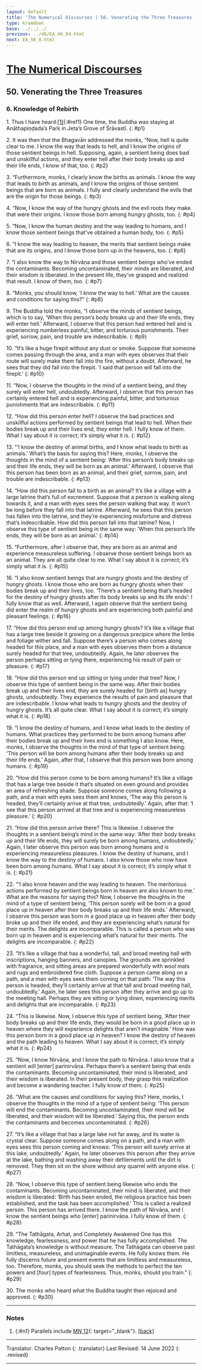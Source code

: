 ```yaml
---
layout: default
title: 'The Numerical Discourses | 50. Venerating the Three Treasures | 6. Knowledge of Rebirth'
type: kramdown
base: ../../../
previous: ../46/EA_46_04.html
next: EA_50_8.html
---
```


# [The Numerical Discourses](../index.html)
## 50. Venerating the Three Treasures
### 6. Knowledge of Rebirth

1\. Thus I have heard:[\[1\]](#n1){:#ref1} One time, the Buddha was staying at Anāthapiṇḍada’s Park in Jeta’s Grove of Śrāvastī.
{: #p1}

2\. It was then that the Bhagavān addressed the monks, “Now, hell is quite clear to me. I know the way that leads to hell, and I know the origins of those sentient beings in hell. Supposing, again, a sentient being does bad and unskillful actions, and they enter hell after their body breaks up and their life ends, I know of that, too.
{: #p2}

3\. “Furthermore, monks, I clearly know the births as animals. I know the way that leads to birth as animals, and I know the origins of those sentient beings that are born as animals. I fully and clearly understand the evils that are the origin for those beings.
{: #p3}

4\. “Now, I know the way of the hungry ghosts and the evil roots they make that were their origins. I know those born among hungry ghosts, too.
{: #p4}

5\. “Now, I know the human destiny and the way leading to humans, and I know those sentient beings that’ve obtained a human body, too.
{: #p5}

6\. “I know the way leading to heaven, the merits that sentient beings make that are its origins, and I know those born up in the heavens, too.
{: #p6}

7\. “I also know the way to Nirvāṇa and those sentient beings who’ve ended the contaminants. Becoming uncontaminated, their minds are liberated, and their wisdom is liberated. In the present life, they’ve grasped and realized that result. I know of them, too.
{: #p7}

8\. “Monks, you should know, ‘I know the way to hell.’ What are the causes and conditions for saying this?”
{: #p8}

9\. The Buddha told the monks, “I observe the minds of sentient beings, which is to say, ‘When this person’s body breaks up and their life ends, they will enter hell.’ Afterward, I observe that this person had entered hell and is experiencing numberless painful, bitter, and torturous punishments. Their grief, sorrow, pain, and trouble are indescribable.
{: #p9}

10\. “It’s like a huge firepit without any dust or smoke. Suppose that someone comes passing through the area, and a man with eyes observes that their route will surely make them fall into the fire, without a doubt. Afterward, he sees that they did fall into the firepit. ‘I said that person will fall into the firepit.’
{: #p10}

11\. “Now, I observe the thoughts in the mind of a sentient being, and they surely will enter hell, undoubtedly. Afterward, I observe that this person has certainly entered hell and is experiencing painful, bitter, and torturous punishments that are indescribable.
{: #p11}

12\. “How did this person enter hell? I observe the bad practices and unskillful actions performed by sentient beings that lead to hell. When their bodies break up and their lives end, they enter hell. I fully know of them. What I say about it is correct; it’s simply what it is.
{: #p12}

13\. “‘I know the destiny of animal births, and I know what leads to birth as animals.’ What’s the basis for saying this? Here, monks, I observe the thoughts in the mind of a sentient being: ‘After this person’s body breaks up and their life ends, they will be born as an animal.’ Afterward, I observe that this person has been born as an animal, and their grief, sorrow, pain, and trouble are indescribable.
{: #p13}

14\. “How did this person fall to a birth as an animal? It’s like a village with a large latrine that’s full of excrement. Suppose that a person is walking along towards it, and a man with eyes sees the person walking that way. It won’t be long before they fall into that latrine. Afterward, he sees that this person has fallen into the latrine, and they’re experiencing misfortune and distress that’s indescribable. How did this person fall into that latrine? Now, I observe this type of sentient being in the same way: ‘When this person’s life ends, they will be born as an animal.’
{: #p14}

15\. “Furthermore, after I observe that, they are born as an animal and experience measureless suffering. I observe those sentient beings born as an animal. They are all quite clear to me. What I say about it is correct; it’s simply what it is.
{: #p15}

16\. “I also know sentient beings that are hungry ghosts and the destiny of hungry ghosts. I know those who are born as hungry ghosts when their bodies break up and their lives, too. ‘There’s a sentient being that’s headed for the destiny of hungry ghosts after its body breaks up and its life ends’: I fully know that as well. Afterward, I again observe that the sentient being did enter the realm of hungry ghosts and are experiencing both painful and pleasant feelings.
{: #p16}

17\. “How did this person end up among hungry ghosts? It’s like a village that has a large tree beside it growing on a dangerous precipice where the limbs and foliage wither and fall. Suppose there’s a person who comes along headed for this place, and a man with eyes observes them from a distance surely headed for that tree, undoubtedly. Again, he later observes the person perhaps sitting or lying there, experiencing his result of pain or pleasure.
{: #p17}

18\. “How did this person end up sitting or lying under that tree? Now, I observe this type of sentient being in the same way. After their bodies break up and their lives end, they are surely headed for [birth as] hungry ghosts, undoubtedly. They experience the results of pain and pleasure that are indescribable. I know what leads to hungry ghosts and the destiny of hungry ghosts. It’s all quite clear. What I say about it is correct; it’s simply what it is.
{: #p18}

19\. “I know the destiny of humans, and I know what leads to the destiny of humans. What practices they performed to be born among humans after their bodies break up and their lives end is something I also know. Here, monks, I observe the thoughts in the mind of that type of sentient being: ‘This person will be born among humans after their body breaks up and their life ends.’ Again, after that, I observe that this person was born among humans.
{: #p19}

20\. “How did this person come to be born among humans? It’s like a village that has a large tree beside it that’s situated on even ground and provides an area of refreshing shade. Suppose someone comes along following a path, and a man with eyes sees them and knows, ‘The way this person is headed, they’ll certainly arrive at that tree, undoubtedly.’ Again, after that: ‘I see that this person arrived at that tree and is experiencing measureless pleasure.’
{: #p20}

21\. “How did this person arrive there? This is likewise. I observe the thoughts in a sentient being’s mind in the same way: ‘After their body breaks up and their life ends, they will surely be born among humans, undoubtedly.’ Again, I later observe this person was born among humans and is experiencing measureless pleasures. I know the destiny of humans, and I know the way to the destiny of humans. I also know those who now have been born among humans. What I say about it is correct; it’s simply what it is.
{: #p21}

22\. “‘I also know heaven and the way leading to heaven. The meritorious actions performed by sentient beings born in heaven are also known to me.’ What are the reasons for saying this? Now, I observe the thoughts in the mind of a type of sentient being, ‘This person surely will be born in a good place up in heaven after their body breaks up and their life ends.’ Afterward, I observe this person was born in a good place up in heaven after their body broke up and their life ended, and they are experiencing what’s natural for their merits. The delights are incomparable. This is called a person who was born up in heaven and is experiencing what’s natural for their merits. The delights are incomparable.
{: #p22}

23\. “It’s like a village that has a wonderful, tall, and broad meeting hall with inscriptions, hanging banners, and canopies. The grounds are sprinkled with fragrance, and sitting areas are prepared wonderfully with wool mats and rugs and embroidered fine cloth. Suppose a person came along on a path, and a man with eyes sees them coming on that path: ‘The way this person is headed, they’ll certainly arrive at that tall and broad meeting hall, undoubtedly.’ Again, he later sees this person after they arrive and go up to the meeting hall. Perhaps they are sitting or lying down, experiencing merits and delights that are incomparable.
{: #p23}

24\. “This is likewise. Now, I observe this type of sentient being, ‘After their body breaks up and their life ends, they would be born in a good place up in heaven where they will experience delights that aren’t imaginable.’ How was this person born in a good place up in heaven? I know the destiny of heaven and the path leading to heaven. What I say about it is correct; it’s simply what it is.
{: #p24}

25\. “Now, I know Nirvāṇa, and I know the path to Nirvāṇa. I also know that a sentient will [enter] parinirvāṇa. Perhaps there’s a sentient being that ends the contaminants. Becoming uncontaminated, their mind is liberated, and their wisdom is liberated. In their present body, they grasp this realization and become a wandering teacher. I fully know of them.
{: #p25}

26\. “What are the causes and conditions for saying this? Here, monks, I observe the thoughts in the mind of a type of sentient being: ‘This person will end the contaminants. Becoming uncontaminated, their mind will be liberated, and their wisdom will be liberated.’ Saying this, the person ends the contaminants and becomes uncontaminated.
{: #p26}

27\. “It’s like a village that has a large lake not far away, and its water is crystal clear. Suppose someone comes along on a path, and a man with eyes sees this person coming and knows: ‘This person will surely arrive at this lake, undoubtedly.’ Again, he later observes this person after they arrive at the lake, bathing and washing away their defilements until the dirt is removed. They then sit on the shore without any quarrel with anyone else.
{: #p27}

28\. “Now, I observe this type of sentient being likewise who ends the contaminants. Becoming uncontaminated, their mind is liberated, and their wisdom is liberated: ‘Birth has been ended, the religious practice has been established, and the task has been accomplished.’ This is called a realized person. This person has arrived there. I know the path of Nirvāṇa, and I know the sentient beings who [enter] parinirvāṇa. I fully know of them.
{: #p28}

29\. “The Tathāgata, Arhat, and Completely Awakened One has this knowledge, fearlessness, and power that he has fully accomplished. The Tathāgata’s knowledge is without measure. The Tathāgata can observe past limitless, measureless, and unimaginable events. He fully knows them. He fully discerns future and present events that are limitless and measureless, too. Therefore, monks, you should seek the methods to perfect the ten powers and [four] types of fearlessness. Thus, monks, should you train.”
{: #p29}

30\. The monks who heard what the Buddha taught then rejoiced and approved.
{: #p30}

---

### Notes

1. {:#n1} Parallels include [MN 12](https://suttacentral.net/mn12){: target="_blank"}. [\[back\]](#ref1)

---

Translator: Charles Patton
{: .translator}
Last Revised: 14 June 2022
{: .revised}

---